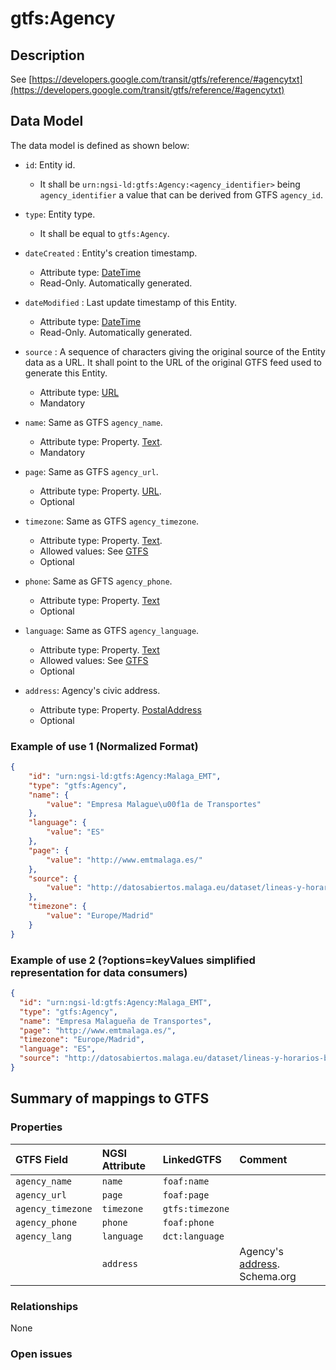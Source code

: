 # gtfs:Agency

## Description

See [https://developers.google.com/transit/gtfs/reference/#agencytxt](https://developers.google.com/transit/gtfs/reference/#agencytxt)

## Data Model

The data model is defined as shown below:

+ `id`: Entity id.
    + It shall be `urn:ngsi-ld:gtfs:Agency:<agency_identifier>` being `agency_identifier` a value that can be derived from GTFS `agency_id`.

+ `type`: Entity type.
    + It shall be equal to `gtfs:Agency`.

+ `dateCreated` : Entity's creation timestamp.
    + Attribute type: [DateTime](https://schema.org/DateTime)
    + Read-Only. Automatically generated.

+ `dateModified` : Last update timestamp of this Entity.
    + Attribute type: [DateTime](https://schema.org/DateTime)
    + Read-Only. Automatically generated.

+ `source` : A sequence of characters giving the original source of the Entity data as a URL.
It shall point to the URL of the original GTFS feed used to generate this Entity.
    + Attribute type: [URL](https://schema.org/URL)
    + Mandatory

+ `name`: Same as GTFS `agency_name`.
    + Attribute type: Property. [Text](https://schema.org/Text).
    + Mandatory

+ `page`: Same as GTFS `agency_url`.
    + Attribute type: Property. [URL](https://schema.org/URL).
    + Optional

+ `timezone`: Same as GTFS `agency_timezone`.
    + Attribute type: Property. [Text](https://schema.org/Text).
    + Allowed values: See [GTFS](https://developers.google.com/transit/gtfs/reference/#agencytxt)
    + Optional

+ `phone`: Same as GFTS `agency_phone`.
    + Attribute type: Property. [Text](https://schema.org/Text)
    + Optional

+ `language`: Same as GTFS `agency_language`.
    + Attribute type: Property. [Text](https://schema.org/Text)
    + Allowed values: See [GTFS](https://developers.google.com/transit/gtfs/reference/#agencytxt)
    + Optional

+ `address`: Agency's civic address.
    + Attribute type: Property. [PostalAddress](https://schema.org/PostalAddress)
    + Optional

### Example of use 1 (Normalized Format)

```json
{
    "id": "urn:ngsi-ld:gtfs:Agency:Malaga_EMT",
    "type": "gtfs:Agency",
    "name": {
        "value": "Empresa Malague\u00f1a de Transportes"
    },
    "language": {
        "value": "ES"
    },
    "page": {
        "value": "http://www.emtmalaga.es/"
    },
    "source": {
        "value": "http://datosabiertos.malaga.eu/dataset/lineas-y-horarios-bus-google-transit/resource/24e86888-b91e-45bf-a48c-09855832fd52"
    },
    "timezone": {
        "value": "Europe/Madrid"
    }
}
```

### Example of use 2 (?options=keyValues simplified representation for data consumers)

```json
{
  "id": "urn:ngsi-ld:gtfs:Agency:Malaga_EMT",
  "type": "gtfs:Agency",
  "name": "Empresa Malagueña de Transportes",
  "page": "http://www.emtmalaga.es/",
  "timezone": "Europe/Madrid",
  "language": "ES",
  "source": "http://datosabiertos.malaga.eu/dataset/lineas-y-horarios-bus-google-transit/resource/24e86888-b91e-45bf-a48c-09855832fd52"
}
```

## Summary of mappings to GTFS

### Properties

| GTFS Field              | NGSI Attribute      | LinkedGTFS          | Comment                                                      |
|:----------------------- |:--------------------|:------------------- |:-------------------------------------------------------------|
| `agency_name`           | `name`              | `foaf:name`         |                                                            |
| `agency_url`            | `page`              | `foaf:page`         |                                                            |
| `agency_timezone`       | `timezone`          | `gtfs:timezone`     |                                                            |
| `agency_phone`          | `phone`             | `foaf:phone`        |                                                            |
| `agency_lang`           | `language`          | `dct:language`      |                                                            |
|                         | `address`           |                     | Agency's [address](https://schema.org/address). Schema.org |


### Relationships

None

### Open issues

